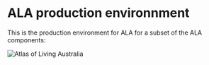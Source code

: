 # ALA production environnment

This is the production environment for ALA for a subset of the ALA components:

![Atlas of Living Australia](https://cloud.githubusercontent.com/assets/444897/12416212/fea5eee8-be97-11e5-999f-c1baf6927b36.jpg)